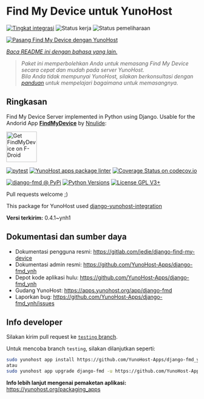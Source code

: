 <!--
N.B.: README ini dibuat secara otomatis oleh <https://github.com/YunoHost/apps/tree/master/tools/readme_generator>
Ini TIDAK boleh diedit dengan tangan.
-->

# Find My Device untuk YunoHost

[![Tingkat integrasi](https://dash.yunohost.org/integration/django-fmd.svg)](https://ci-apps.yunohost.org/ci/apps/django-fmd/) ![Status kerja](https://ci-apps.yunohost.org/ci/badges/django-fmd.status.svg) ![Status pemeliharaan](https://ci-apps.yunohost.org/ci/badges/django-fmd.maintain.svg)

[![Pasang Find My Device dengan YunoHost](https://install-app.yunohost.org/install-with-yunohost.svg)](https://install-app.yunohost.org/?app=django-fmd)

*[Baca README ini dengan bahasa yang lain.](./ALL_README.md)*

> *Paket ini memperbolehkan Anda untuk memasang Find My Device secara cepat dan mudah pada server YunoHost.*  
> *Bila Anda tidak mempunyai YunoHost, silakan berkonsultasi dengan [panduan](https://yunohost.org/install) untuk mempelajari bagaimana untuk memasangnya.*

## Ringkasan

Find My Device Server implemented in Python using Django.
Usable for the Andorid App [**FindMyDevice**](https://gitlab.com/Nulide/findmydevice/) by [Nnulide](https://nulide.de/):

[<img src="https://fdroid.gitlab.io/artwork/badge/get-it-on.png" alt="Get FindMyDevice on F-Droid" height="80">](https://f-droid.org/packages/de.nulide.findmydevice/)

[![pytest](https://github.com/YunoHost-Apps/django-fmd_ynh/actions/workflows/pytest.yml/badge.svg?branch=master)](https://github.com/YunoHost-Apps/django-fmd_ynh/actions/workflows/pytest.yml) [![YunoHost apps package linter](https://github.com/YunoHost-Apps/django-fmd_ynh/actions/workflows/package_linter.yml/badge.svg)](https://github.com/YunoHost-Apps/django-fmd_ynh/actions/workflows/package_linter.yml) [![Coverage Status on codecov.io](https://codecov.io/gh/YunoHost-Apps/django-fmd_ynh/branch/master/graph/badge.svg)](https://codecov.io/gh/YunoHost-Apps/django-fmd_ynh)

[![django-fmd @ PyPi](https://img.shields.io/pypi/v/django-fmd?label=django-fmd%20%40%20PyPi)](https://pypi.org/project/django-fmd/)
[![Python Versions](https://img.shields.io/pypi/pyversions/django-fmd)](https://gitlab.com/jedie/django-find-my-device/-/blob/main/pyproject.toml)
[![License GPL V3+](https://img.shields.io/pypi/l/django-fmd)](https://gitlab.com/jedie/django-find-my-device/-/blob/main/LICENSE)

Pull requests welcome ;)

This package for YunoHost used [django-yunohost-integration](https://github.com/YunoHost-Apps/django_yunohost_integration)


**Versi terkirim:** 0.4.1~ynh1
## Dokumentasi dan sumber daya

- Dokumentasi pengguna resmi: <https://gitlab.com/jedie/django-find-my-device>
- Dokumentasi admin resmi: <https://github.com/YunoHost-Apps/django-fmd_ynh>
- Depot kode aplikasi hulu: <https://github.com/YunoHost-Apps/django-fmd_ynh>
- Gudang YunoHost: <https://apps.yunohost.org/app/django-fmd>
- Laporkan bug: <https://github.com/YunoHost-Apps/django-fmd_ynh/issues>

## Info developer

Silakan kirim pull request ke [`testing` branch](https://github.com/YunoHost-Apps/django-fmd_ynh/tree/testing).

Untuk mencoba branch `testing`, silakan dilanjutkan seperti:

```bash
sudo yunohost app install https://github.com/YunoHost-Apps/django-fmd_ynh/tree/testing --debug
atau
sudo yunohost app upgrade django-fmd -u https://github.com/YunoHost-Apps/django-fmd_ynh/tree/testing --debug
```

**Info lebih lanjut mengenai pemaketan aplikasi:** <https://yunohost.org/packaging_apps>
